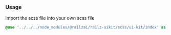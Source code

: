 ### Usage

Import the scss file into your own scss file

```scss
@use '../../../node_modules/@railzai/railz-uikit/scss/ui-kit/index' as *;
```
